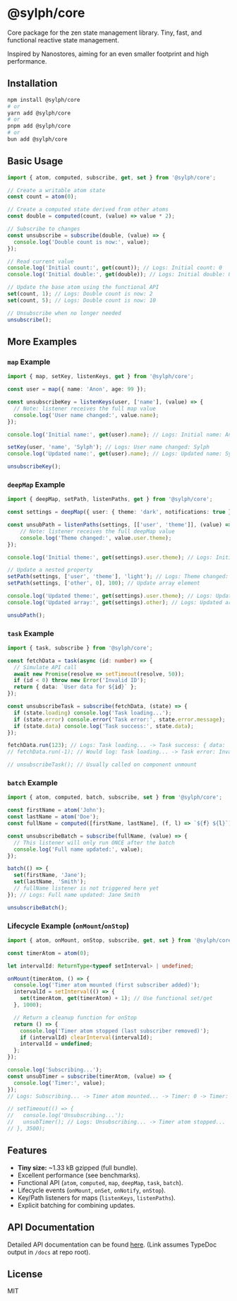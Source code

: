 # @sylph/core

Core package for the zen state management library. Tiny, fast, and functional reactive state management.

Inspired by Nanostores, aiming for an even smaller footprint and high performance.

## Installation

```bash
npm install @sylph/core
# or
yarn add @sylph/core
# or
pnpm add @sylph/core
# or
bun add @sylph/core
```

## Basic Usage

```typescript
import { atom, computed, subscribe, get, set } from '@sylph/core';

// Create a writable atom state
const count = atom(0);

// Create a computed state derived from other atoms
const double = computed(count, (value) => value * 2);

// Subscribe to changes
const unsubscribe = subscribe(double, (value) => {
  console.log('Double count is now:', value);
});

// Read current value
console.log('Initial count:', get(count)); // Logs: Initial count: 0
console.log('Initial double:', get(double)); // Logs: Initial double: 0

// Update the base atom using the functional API
set(count, 1); // Logs: Double count is now: 2
set(count, 5); // Logs: Double count is now: 10

// Unsubscribe when no longer needed
unsubscribe();
```

## More Examples

### `map` Example

```typescript
import { map, setKey, listenKeys, get } from '@sylph/core';

const user = map({ name: 'Anon', age: 99 });

const unsubscribeKey = listenKeys(user, ['name'], (value) => {
  // Note: listener receives the full map value
  console.log('User name changed:', value.name);
});

console.log('Initial name:', get(user).name); // Logs: Initial name: Anon

setKey(user, 'name', 'Sylph'); // Logs: User name changed: Sylph
console.log('Updated name:', get(user).name); // Logs: Updated name: Sylph

unsubscribeKey();
```

### `deepMap` Example

```typescript
import { deepMap, setPath, listenPaths, get } from '@sylph/core';

const settings = deepMap({ user: { theme: 'dark', notifications: true }, other: [1, 2] });

const unsubPath = listenPaths(settings, [['user', 'theme']], (value) => {
    // Note: listener receives the full deepMap value
    console.log('Theme changed:', value.user.theme);
});

console.log('Initial theme:', get(settings).user.theme); // Logs: Initial theme: dark

// Update a nested property
setPath(settings, ['user', 'theme'], 'light'); // Logs: Theme changed: light
setPath(settings, ['other', 0], 100); // Update array element

console.log('Updated theme:', get(settings).user.theme); // Logs: Updated theme: light
console.log('Updated array:', get(settings).other); // Logs: Updated array: [100, 2]

unsubPath();
```

### `task` Example

```typescript
import { task, subscribe } from '@sylph/core';

const fetchData = task(async (id: number) => {
  // Simulate API call
  await new Promise(resolve => setTimeout(resolve, 50));
  if (id < 0) throw new Error('Invalid ID');
  return { data: `User data for ${id}` };
});

const unsubscribeTask = subscribe(fetchData, (state) => {
  if (state.loading) console.log('Task loading...');
  if (state.error) console.error('Task error:', state.error.message);
  if (state.data) console.log('Task success:', state.data);
});

fetchData.run(123); // Logs: Task loading... -> Task success: { data: 'User data for 123' }
// fetchData.run(-1); // Would log: Task loading... -> Task error: Invalid ID

// unsubscribeTask(); // Usually called on component unmount
```

### `batch` Example

```typescript
import { atom, computed, batch, subscribe, set } from '@sylph/core';

const firstName = atom('John');
const lastName = atom('Doe');
const fullName = computed([firstName, lastName], (f, l) => `${f} ${l}`);

const unsubscribeBatch = subscribe(fullName, (value) => {
  // This listener will only run ONCE after the batch
  console.log('Full name updated:', value);
});

batch(() => {
  set(firstName, 'Jane');
  set(lastName, 'Smith');
  // fullName listener is not triggered here yet
}); // Logs: Full name updated: Jane Smith

unsubscribeBatch();
```

### Lifecycle Example (`onMount`/`onStop`)

```typescript
import { atom, onMount, onStop, subscribe, get, set } from '@sylph/core';

const timerAtom = atom(0);

let intervalId: ReturnType<typeof setInterval> | undefined;

onMount(timerAtom, () => {
  console.log('Timer atom mounted (first subscriber added)');
  intervalId = setInterval(() => {
    set(timerAtom, get(timerAtom) + 1); // Use functional set/get
  }, 1000);

  // Return a cleanup function for onStop
  return () => {
    console.log('Timer atom stopped (last subscriber removed)');
    if (intervalId) clearInterval(intervalId);
    intervalId = undefined;
  };
});

console.log('Subscribing...');
const unsubTimer = subscribe(timerAtom, (value) => {
  console.log('Timer:', value);
});
// Logs: Subscribing... -> Timer atom mounted... -> Timer: 0 -> Timer: 1 ...

// setTimeout(() => {
//   console.log('Unsubscribing...');
//   unsubTimer(); // Logs: Unsubscribing... -> Timer atom stopped...
// }, 3500);
```


## Features

*   **Tiny size:** ~1.33 kB gzipped (full bundle).
*   Excellent performance (see benchmarks).
*   Functional API (`atom`, `computed`, `map`, `deepMap`, `task`, `batch`).
*   Lifecycle events (`onMount`, `onSet`, `onNotify`, `onStop`).
*   Key/Path listeners for maps (`listenKeys`, `listenPaths`).
*   Explicit batching for combining updates.

## API Documentation

Detailed API documentation can be found [here](../../../docs/modules/_sylph_core.html). (Link assumes TypeDoc output in `/docs` at repo root).

## License

MIT